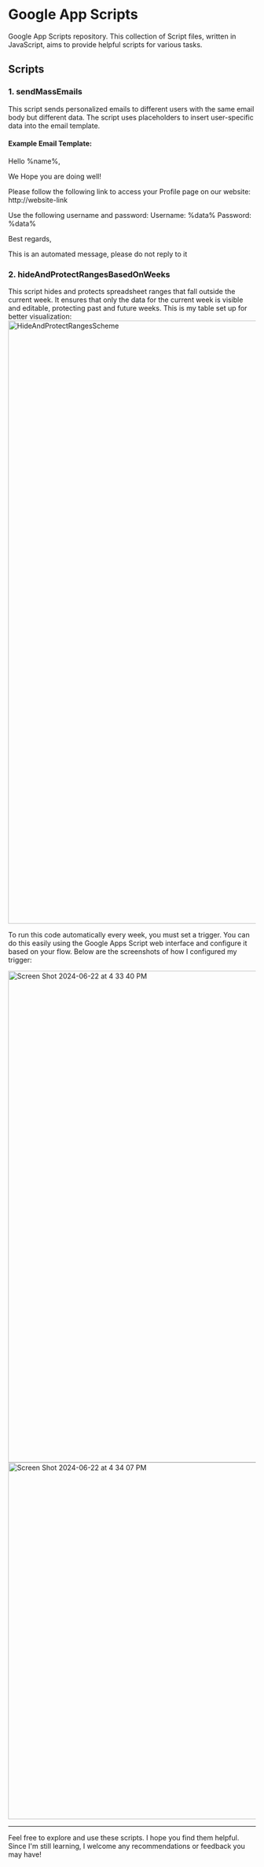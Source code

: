 # Google App Scripts

Google App Scripts repository. This collection of Script files, written in JavaScript, aims to provide helpful scripts for various tasks.

## Scripts

### 1. sendMassEmails

This script sends personalized emails to different users with the same email body but different data. The script uses placeholders to insert user-specific data into the email template.

#### Example Email Template:
Hello %name%,

We Hope you are doing well!

Please follow the following link to access your Profile page on our website:
http://website-link

Use the following username and password:
Username: %data%
Password: %data%

Best regards,

This is an automated message, please do not reply to it



### 2. hideAndProtectRangesBasedOnWeeks

This script hides and protects spreadsheet ranges that fall outside the current week. It ensures that only the data for the current week is visible and editable, protecting past and future weeks.
This is my table set up for better visualization:
<img width="1227" alt="HideAndProtectRangesScheme" src="https://github.com/nourelhodamh/Google-App-Scripts/assets/24853068/9fa26f5d-0043-4b3d-aa3e-fda4329084d9">

To run this code automatically every week, you must set a trigger. You can do this easily using the Google Apps Script web interface and configure it based on your flow. Below are the screenshots of how I configured my trigger:

<img width="1000" alt="Screen Shot 2024-06-22 at 4 33 40 PM" src="https://github.com/nourelhodamh/Google-App-Scripts/assets/24853068/91582563-b1b6-40d1-8757-e1cdb7716b62">
<img width="726" alt="Screen Shot 2024-06-22 at 4 34 07 PM" src="https://github.com/nourelhodamh/Google-App-Scripts/assets/24853068/1e7d0b68-af5d-4528-b457-919f104663f7">

---
Feel free to explore and use these scripts. I hope you find them helpful. Since I'm still learning, I welcome any recommendations or feedback you may have!

